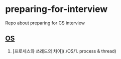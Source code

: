 # preparing-for-interview
Repo about preparing for CS interview


## [OS](./OS)
  
  1. [프로세스와 쓰레드의 차이](./OS/1. process & thread)
